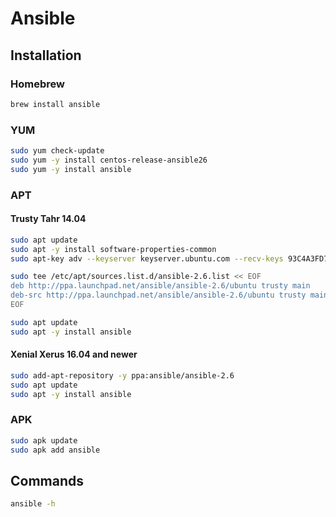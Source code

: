 # Ansible

## Installation

### Homebrew

```sh
brew install ansible
```

### YUM

```sh
sudo yum check-update
sudo yum -y install centos-release-ansible26
sudo yum -y install ansible
```

### APT

#### Trusty Tahr 14.04

```sh
sudo apt update
sudo apt -y install software-properties-common
sudo apt-key adv --keyserver keyserver.ubuntu.com --recv-keys 93C4A3FD7BB9C367
```

```sh
sudo tee /etc/apt/sources.list.d/ansible-2.6.list << EOF
deb http://ppa.launchpad.net/ansible/ansible-2.6/ubuntu trusty main
deb-src http://ppa.launchpad.net/ansible/ansible-2.6/ubuntu trusty main
EOF
```

```sh
sudo apt update
sudo apt -y install ansible
```

#### Xenial Xerus 16.04 and newer

```sh
sudo add-apt-repository -y ppa:ansible/ansible-2.6
sudo apt update
sudo apt -y install ansible
```

### APK

```sh
sudo apk update
sudo apk add ansible
```

## Commands

```sh
ansible -h
```
